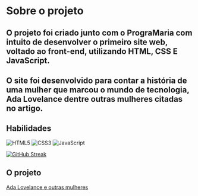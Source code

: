 # Sobre o projeto

## O projeto foi criado junto com o PrograMaria com intuito de desenvolver o primeiro site web, voltado ao front-end, utilizando HTML, CSS E JavaScript.

## O site foi desenvolvido para contar a história de uma mulher que marcou o mundo de tecnologia, Ada Lovelance dentre outras mulheres citadas no artigo.
## Habilidades 
![HTML5](https://img.shields.io/badge/HTML5-E34F26?style=for-the-badge&logo=html5&logoColor=white)
![CSS3](https://img.shields.io/badge/CSS3-1572B6?style=for-the-badge&logo=css3&logoColor=white)
![JavaScript](https://img.shields.io/badge/JavaScript-F7DF1E?style=for-the-badge&logo=javascript&logoColor=black)

[![GitHub Streak](https://streak-stats.demolab.com/?user=SEUUSERNAME&theme=bear&background=000&border=30A3DC&dates=FFF)](https://git.io/streak-stats)

## O projeto
[Ada Lovelance e outras mulheres](https://rayanedev.hithub.io/primeiro-site/)
